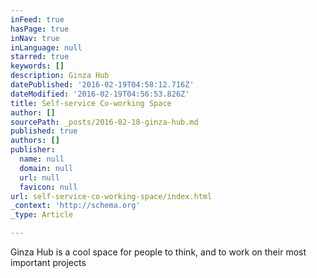 ```yaml
---
inFeed: true
hasPage: true
inNav: true
inLanguage: null
starred: true
keywords: []
description: Ginza Hub
datePublished: '2016-02-19T04:58:12.716Z'
dateModified: '2016-02-19T04:56:53.826Z'
title: Self-service Co-working Space
author: []
sourcePath: _posts/2016-02-18-ginza-hub.md
published: true
authors: []
publisher:
  name: null
  domain: null
  url: null
  favicon: null
url: self-service-co-working-space/index.html
_context: 'http://schema.org'
_type: Article

---
```

Ginza Hub is a cool space for people to think, and to work on their most important projects